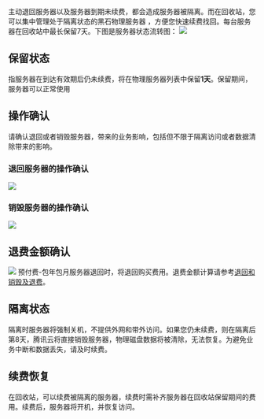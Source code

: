 主动退回服务器以及服务器到期未续费，都会造成服务器被隔离。而在回收站，您可以集中管理处于隔离状态的黑石物理服务器 ，方便您快速续费找回。每台服务器在回收站中最长保留7天。下图是服务器状态流转图：
![](https://main.qcloudimg.com/raw/5c7e335d7abc64e1a46a7feb6e8f9359.png)

## 保留状态
指服务器在到达有效期后仍未续费，将在物理服务器列表中保留**1天**。保留期间，服务器可以正常使用

## 操作确认
请确认退回或者销毁服务器，带来的业务影响，包括但不限于隔离访问或者数据清除带来的影响。
### 退回服务器的操作确认
![]( https://main.qcloudimg.com/raw/b78a31ea96d20a24e77561b717b4bc3a.png)
### 销毁服务器的操作确认
![]( https://main.qcloudimg.com/raw/add6b3f8ef368621e199d8d0cf06b12e.png)


## 退费金额确认
![](https://main.qcloudimg.com/raw/6cd8a0eb7e72fa2726dce09fb0b1af84.png)
预付费-包年包月服务器退回时，将退回购买费用。退费金额计算请参考[退回和销毁及退费](https://cloud.tencent.com/document/product/386/31998)。

## 隔离状态
隔离时服务器将强制关机，不提供外网和带外访问。如果您仍未续费，则在隔离后第8天，腾讯云将直接销毁服务器，物理磁盘数据将被清除，无法恢复。为避免业务中断和数据丢失，请及时续费。

## 续费恢复
在回收站，可以续费被隔离的服务器，续费时需补齐服务器在回收站保留期间的费用。续费后，服务器将开机，并恢复访问。

